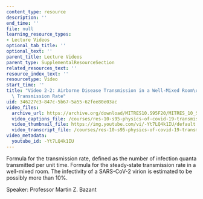 ```yaml
---
content_type: resource
description: ''
end_time: ''
file: null
learning_resource_types:
- Lecture Videos
optional_tab_title: ''
optional_text: ''
parent_title: Lecture Videos
parent_type: SupplementalResourceSection
related_resources_text: ''
resource_index_text: ''
resourcetype: Video
start_time: ''
title: "Video 2-2: Airborne Disease Transmission in a Well-Mixed Room\u2014Airborne\
  \ Transmission Rate"
uid: 346227c3-847c-5b67-5a55-62fee80e03ac
video_files:
  archive_url: https://archive.org/download/MITRES10.S95F20/MITRES_10_S95F20_0202_300k.mp4
  video_captions_file: /courses/res-10-s95-physics-of-covid-19-transmission-fall-2020/1134bce5a7e35ef3bef547b5a6972ec6_-Yt7LQ4k1IU.vtt
  video_thumbnail_file: https://img.youtube.com/vi/-Yt7LQ4k1IU/default.jpg
  video_transcript_file: /courses/res-10-s95-physics-of-covid-19-transmission-fall-2020/41dd2efc4249930634d0d1f7abcb8ec3_-Yt7LQ4k1IU.pdf
video_metadata:
  youtube_id: -Yt7LQ4k1IU
---
```


Formula for the transmission rate, defined as the number of infection quanta transmitted per unit time. Formula for the steady-state transmission rate in a well-mixed room. The infectivity of a SARS-CoV-2 virion is estimated to be possibly more than 10%.

Speaker: Professor Martin Z. Bazant